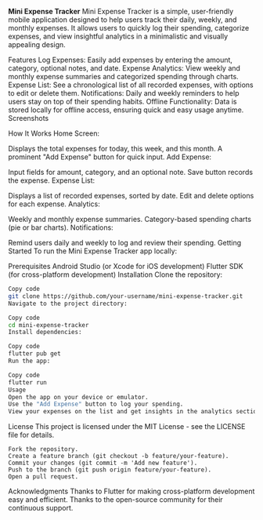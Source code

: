 **Mini Expense Tracker**
Mini Expense Tracker is a simple, user-friendly mobile application designed to help users track their daily, weekly, and monthly expenses. It allows users to quickly log their spending, categorize expenses, and view insightful analytics in a minimalistic and visually appealing design.

Features
Log Expenses: Easily add expenses by entering the amount, category, optional notes, and date.
Expense Analytics: View weekly and monthly expense summaries and categorized spending through charts.
Expense List: See a chronological list of all recorded expenses, with options to edit or delete them.
Notifications: Daily and weekly reminders to help users stay on top of their spending habits.
Offline Functionality: Data is stored locally for offline access, ensuring quick and easy usage anytime.
Screenshots



How It Works
Home Screen:

Displays the total expenses for today, this week, and this month.
A prominent "Add Expense" button for quick input.
Add Expense:

Input fields for amount, category, and an optional note.
Save button records the expense.
Expense List:

Displays a list of recorded expenses, sorted by date.
Edit and delete options for each expense.
Analytics:

Weekly and monthly expense summaries.
Category-based spending charts (pie or bar charts).
Notifications:

Remind users daily and weekly to log and review their spending.
Getting Started
To run the Mini Expense Tracker app locally:

Prerequisites
Android Studio (or Xcode for iOS development)
Flutter SDK (for cross-platform development)
Installation
Clone the repository:

```bash
Copy code
git clone https://github.com/your-username/mini-expense-tracker.git
Navigate to the project directory:
```
```bash
Copy code
cd mini-expense-tracker
Install dependencies:
```
```bash
Copy code
flutter pub get
Run the app:
```
```bash
Copy code
flutter run
Usage
Open the app on your device or emulator.
Use the "Add Expense" button to log your spending.
View your expenses on the list and get insights in the analytics section.
```
License
This project is licensed under the MIT License - see the LICENSE file for details.

```Contributing
Fork the repository.
Create a feature branch (git checkout -b feature/your-feature).
Commit your changes (git commit -m 'Add new feature').
Push to the branch (git push origin feature/your-feature).
Open a pull request.
```

Acknowledgments
Thanks to Flutter for making cross-platform development easy and efficient.
Thanks to the open-source community for their continuous support.
